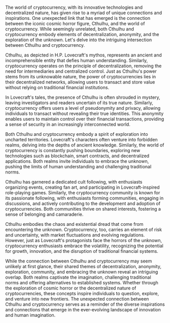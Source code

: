 The world of cryptocurrency, with its innovative technologies and decentralized nature, has given rise to a myriad of unique connections and inspirations. One unexpected link that has emerged is the connection between the iconic cosmic horror figure, Cthulhu, and the world of cryptocurrency. While seemingly unrelated, both Cthulhu and cryptocurrency embody elements of decentralization, anonymity, and the exploration of the unknown. Let's delve into the intriguing intersection between Cthulhu and cryptocurrency.

Cthulhu, as depicted in H.P. Lovecraft's mythos, represents an ancient and incomprehensible entity that defies human understanding. Similarly, cryptocurrency operates on the principle of decentralization, removing the need for intermediaries and centralized control. Just as Cthulhu's power stems from its unknowable nature, the power of cryptocurrencies lies in their decentralized networks, allowing users to transact and store value without relying on traditional financial institutions.

In Lovecraft's tales, the presence of Cthulhu is often shrouded in mystery, leaving investigators and readers uncertain of its true nature. Similarly, cryptocurrency offers users a level of pseudonymity and privacy, allowing individuals to transact without revealing their true identities. This anonymity enables users to maintain control over their financial transactions, providing a sense of security in an increasingly interconnected world.

Both Cthulhu and cryptocurrency embody a spirit of exploration into uncharted territories. Lovecraft's characters often venture into forbidden realms, delving into the depths of ancient knowledge. Similarly, the world of cryptocurrency is constantly pushing boundaries, exploring new technologies such as blockchain, smart contracts, and decentralized applications. Both realms invite individuals to embrace the unknown, pushing the limits of human understanding and challenging traditional norms.

Cthulhu has garnered a dedicated cult following, with enthusiasts organizing events, creating fan art, and participating in Lovecraft-inspired role-playing games. Similarly, the cryptocurrency community is known for its passionate following, with enthusiasts forming communities, engaging in discussions, and actively contributing to the development and adoption of cryptocurrencies. Both communities thrive on shared interests, fostering a sense of belonging and camaraderie.

Cthulhu embodies the chaos and existential dread that come from encountering the unknown. Cryptocurrency, too, carries an element of risk and uncertainty, with market fluctuations and evolving regulations. However, just as Lovecraft's protagonists face the horrors of the unknown, cryptocurrency enthusiasts embrace the volatility, recognizing the potential for growth, innovation, and the disruption of traditional financial systems.

While the connection between Cthulhu and cryptocurrency may seem unlikely at first glance, their shared themes of decentralization, anonymity, exploration, community, and embracing the unknown reveal an intriguing overlap. Both realms captivate the imagination, challenging traditional norms and offering alternatives to established systems. Whether through the exploration of cosmic horror or the decentralized nature of cryptocurrencies, these concepts inspire individuals to question, explore, and venture into new frontiers. The unexpected connection between Cthulhu and cryptocurrency serves as a reminder of the diverse inspirations and connections that emerge in the ever-evolving landscape of innovation and human imagination.
